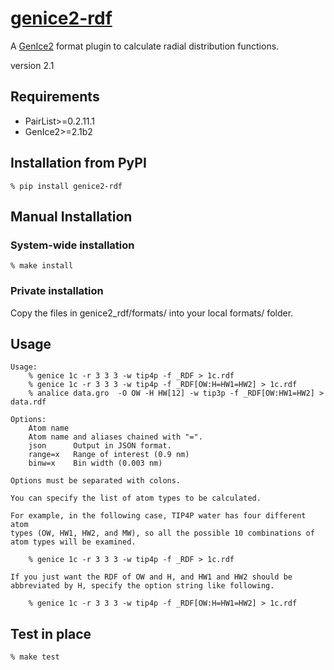 # [genice2-rdf](https://github.com/vitroid/genice-rdf/)

A [GenIce2](https://github.com/vitroid/GenIce) format plugin to calculate radial distribution functions.

version 2.1

## Requirements


* PairList>=0.2.11.1
* GenIce2>=2.1b2

## Installation from PyPI

```shell
% pip install genice2-rdf
```

## Manual Installation

### System-wide installation

```shell
% make install
```

### Private installation

Copy the files in genice2_rdf/formats/ into your local formats/ folder.

## Usage
        
    Usage:
        % genice 1c -r 3 3 3 -w tip4p -f _RDF > 1c.rdf
        % genice 1c -r 3 3 3 -w tip4p -f _RDF[OW:H=HW1=HW2] > 1c.rdf
        % analice data.gro  -O OW -H HW[12] -w tip3p -f _RDF[OW:HW1=HW2] > data.rdf

    Options:
        Atom name
        Atom name and aliases chained with "=".
        json      Output in JSON format.
        range=x   Range of interest (0.9 nm)
        binw=x    Bin width (0.003 nm)

    Options must be separated with colons.

    You can specify the list of atom types to be calculated.

    For example, in the following case, TIP4P water has four different atom
    types (OW, HW1, HW2, and MW), so all the possible 10 combinations of
    atom types will be examined.

        % genice 1c -r 3 3 3 -w tip4p -f _RDF > 1c.rdf

    If you just want the RDF of OW and H, and HW1 and HW2 should be
    abbreviated by H, specify the option string like following.

        % genice 1c -r 3 3 3 -w tip4p -f _RDF[OW:H=HW1=HW2] > 1c.rdf


## Test in place

```shell
% make test
```
